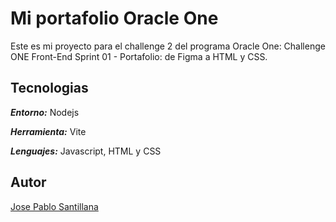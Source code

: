 # Mi portafolio Oracle One

Este es mi proyecto para el challenge 2 del programa Oracle One: Challenge ONE Front-End Sprint 01 - Portafolio: de Figma a HTML y CSS.

## Tecnologias

***Entorno:*** Nodejs

***Herramienta:*** Vite

***Lenguajes:*** Javascript, HTML y CSS

## Autor

[Jose Pablo Santillana](https://github.com/PabloSan1997/portafolioOracleOne "Jose Pablo Santillana")